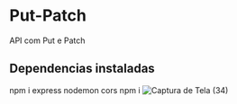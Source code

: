 # Put-Patch
API com Put e Patch
## Dependencias instaladas 
npm i express nodemon cors
npm i 
![Captura de Tela (34)](https://user-images.githubusercontent.com/63822305/132075721-4739bf0c-36e7-43e1-add7-e6afa9e93456.png)

